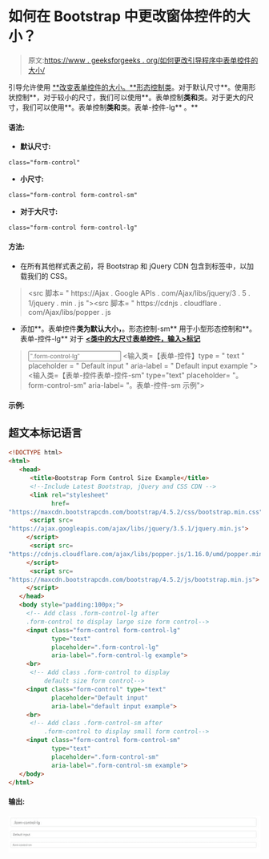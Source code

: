 # 如何在 Bootstrap 中更改窗体控件的大小？

> 原文:[https://www . geeksforgeeks . org/如何更改引导程序中表单控件的大小/](https://www.geeksforgeeks.org/how-to-change-the-size-of-form-controls-in-bootstrap/)

引导允许使用 [**改变表单控件的大小。**形态控制类](https://www.geeksforgeeks.org/bootstrap-part-4/)。对于默认尺寸**。使用形状控制**，对于较小的尺寸，我们可以使用**。表单控制**类和**类。对于更大的尺寸，我们可以使用**。表单控制**类和**类。表单-控件-lg** 。**

#### 语法:

*   **默认尺寸:**

```html
class="form-control"                            
```

*   **小尺寸:**

```html
class="form-control form-control-sm"
```

*   **对于大尺寸:**

```html
class="form-control form-control-lg"
```

#### 方法:

*   在所有其他样式表之前，将 Bootstrap 和 jQuery CDN 包含到标签中，以加载我们的 CSS。

> <src 脚本= " https://Ajax . Google APIs . com/Ajax/libs/jquery/3 . 5 . 1/jquery . min . js "></script><src 脚本= " https://cdnjs . cloudflare . com/Ajax/libs/popper . js

*   添加**。表单控件**类为默认大小，**。形态控制-sm** 用于小型形态控制和**。表单-控件-lg** 对于 [**<类中的大尺寸表单控件，输入>标记**](https://www.geeksforgeeks.org/html-input-tag/)

> <input class="”form-control" form-control-lg="" type="”text”" placeholder="”.form-control-lg”" aria-label="”.form-control-lg" example="">
> <输入类=【表单-控件】type = " text " placeholder = " Default input " aria-label = " Default input example ">
> <输入类=【表单-控件表单-控件-sm" type="text" placeholder= "。form-control-sm" aria-label= "。表单-控件-sm 示例">

#### 示例:

## 超文本标记语言

```html
<!DOCTYPE html>
<html>
   <head>
      <title>Bootstrap Form Control Size Example</title>
      <!--Include Latest Bootstrap, jQuery and CSS CDN -->
      <link rel="stylesheet"
            href=
"https://maxcdn.bootstrapcdn.com/bootstrap/4.5.2/css/bootstrap.min.css">
      <script src=
"https://ajax.googleapis.com/ajax/libs/jquery/3.5.1/jquery.min.js">
     </script>
      <script src=
"https://cdnjs.cloudflare.com/ajax/libs/popper.js/1.16.0/umd/popper.min.js">
     </script>
      <script src=
"https://maxcdn.bootstrapcdn.com/bootstrap/4.5.2/js/bootstrap.min.js">
     </script>
   </head>
   <body style="padding:100px;">
     <!-- Add class .form-control-lg after
     .form-control to display large size form control-->
     <input class="form-control form-control-lg"
            type="text"
            placeholder=".form-control-lg"
            aria-label=".form-control-lg example">
     <br>
      <!-- Add class .form-control to display
          default size form control-->
     <input class="form-control" type="text"
            placeholder="Default input"
            aria-label="default input example">
     <br>
      <!-- Add class .form-control-sm after
          .form-control to display small form control-->
     <input class="form-control form-control-sm"
            type="text"
            placeholder=".form-control-sm"
            aria-label=".form-control-sm example">
   </body>
</html>
```

#### 输出:

![](img/3a16b0380e3a7dc5915820e257c9c9ac.png)